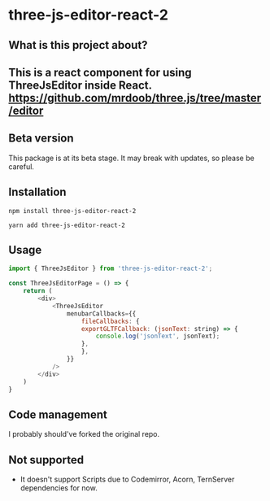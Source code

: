 # three-js-editor-react-2
## What is this project about?
#### 
This is a react component for using ThreeJsEditor inside React.
https://github.com/mrdoob/three.js/tree/master/editor
-----------------------------------------------------------------------------------------------------------------------

## Beta version
This package is at its beta stage. It may break with updates, so please be careful.
## Installation
```
npm install three-js-editor-react-2

yarn add three-js-editor-react-2
```

## Usage
```js
import { ThreeJsEditor } from 'three-js-editor-react-2';

const ThreeJsEditorPage = () => {
    return (
        <div>
            <ThreeJsEditor 
                menubarCallbacks={{
                    fileCallbacks: {
                    exportGLTFCallback: (jsonText: string) => {
                        console.log('jsonText', jsonText);
                    },
                    },
                }}
            />
        </div>
    )
}
```

## Code management
I probably should've forked the original repo.

## Not supported
* It doesn't support Scripts due to Codemirror, Acorn, TernServer dependencies for now.